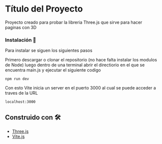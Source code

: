# Título del Proyecto

Proyecto creado para probar la libreria Three.js que sirve para hacer paginas con 3D


### Instalación 🔧

Para instalar se siguen los siguientes pasos

Primero descargar o clonar el repositorio (no hace falta instalar los modulos de Node) luego dentro de una terminal abrir el directiorio en el que se encuentra main.js y ejecutar el siguiente codigo

```
npm run dev
```
Con esto Vite inicia un server en el puerto 3000 al cual se puede acceder a traves de la URL
```
localhost:3000
```

## Construido con 🛠️


* [Three.js](https://threejs.org/) 
* [Vite.js](https://vitejs.dev/) 


